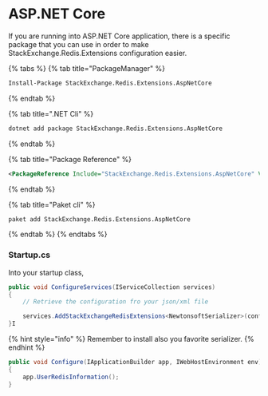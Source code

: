 # ASP.NET Core

If you are running into ASP.NET Core application, there is a specific package that you can use in order to make StackExchange.Redis.Extensions configuration easier.

{% tabs %}
{% tab title="PackageManager" %}
```bash
Install-Package StackExchange.Redis.Extensions.AspNetCore
```
{% endtab %}

{% tab title=".NET Cli" %}
```bash
dotnet add package StackExchange.Redis.Extensions.AspNetCore
```
{% endtab %}

{% tab title="Package Reference" %}
```xml
<PackageReference Include="StackExchange.Redis.Extensions.AspNetCore" Version="6.1.0" />
```
{% endtab %}

{% tab title="Paket cli" %}
```bash
paket add StackExchange.Redis.Extensions.AspNetCore
```
{% endtab %}
{% endtabs %}

### Startup.cs

Into your startup class,&#x20;

```csharp
public void ConfigureServices(IServiceCollection services)
{
    // Retrieve the configuration fro your json/xml file

    services.AddStackExchangeRedisExtensions<NewtonsoftSerializer>(conf);
}I
```

{% hint style="info" %}
Remember to install also you favorite serializer.
{% endhint %}

```csharp
public void Configure(IApplicationBuilder app, IWebHostEnvironment env)
{
    app.UserRedisInformation();
}
```

